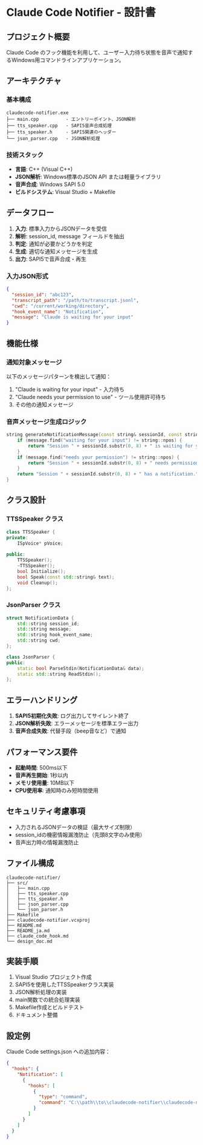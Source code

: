 # Claude Code Notifier - 設計書

## プロジェクト概要

Claude Code のフック機能を利用して、ユーザー入力待ち状態を音声で通知するWindows用コマンドラインアプリケーション。

## アーキテクチャ

### 基本構成

```
claudecode-notifier.exe
├── main.cpp          - エントリーポイント、JSON解析
├── tts_speaker.cpp   - SAPI5音声合成処理
├── tts_speaker.h     - SAPI5関連のヘッダー
└── json_parser.cpp   - JSON解析処理
```

### 技術スタック

- **言語**: C++ (Visual C++)
- **JSON解析**: Windows標準のJSON API または軽量ライブラリ
- **音声合成**: Windows SAPI 5.0
- **ビルドシステム**: Visual Studio + Makefile

## データフロー

1. **入力**: 標準入力からJSONデータを受信
2. **解析**: session_id, message フィールドを抽出
3. **判定**: 通知が必要かどうかを判定
4. **生成**: 適切な通知メッセージを生成
5. **出力**: SAPI5で音声合成・再生

### 入力JSON形式

```json
{
  "session_id": "abc123",
  "transcript_path": "/path/to/transcript.jsonl", 
  "cwd": "/current/working/directory",
  "hook_event_name": "Notification",
  "message": "Claude is waiting for your input"
}
```

## 機能仕様

### 通知対象メッセージ

以下のメッセージパターンを検出して通知：

1. "Claude is waiting for your input" - 入力待ち
2. "Claude needs your permission to use" - ツール使用許可待ち
3. その他の通知メッセージ

### 音声メッセージ生成ロジック

```cpp
string generateNotificationMessage(const string& sessionId, const string& message) {
    if (message.find("waiting for your input") != string::npos) {
        return "Session " + sessionId.substr(0, 8) + " is waiting for your input.";
    }
    if (message.find("needs your permission") != string::npos) {
        return "Session " + sessionId.substr(0, 8) + " needs permission to use a tool.";
    }
    return "Session " + sessionId.substr(0, 8) + " has a notification.";
}
```

## クラス設計

### TTSSpeaker クラス

```cpp
class TTSSpeaker {
private:
    ISpVoice* pVoice;
    
public:
    TTSSpeaker();
    ~TTSSpeaker();
    bool Initialize();
    bool Speak(const std::string& text);
    void Cleanup();
};
```

### JsonParser クラス

```cpp
struct NotificationData {
    std::string session_id;
    std::string message;
    std::string hook_event_name;
    std::string cwd;
};

class JsonParser {
public:
    static bool ParseStdin(NotificationData& data);
    static std::string ReadStdin();
};
```

## エラーハンドリング

1. **SAPI5初期化失敗**: ログ出力してサイレント終了
2. **JSON解析失敗**: エラーメッセージを標準エラー出力
3. **音声合成失敗**: 代替手段（beep音など）で通知

## パフォーマンス要件

- **起動時間**: 500ms以下
- **音声再生開始**: 1秒以内
- **メモリ使用量**: 10MB以下
- **CPU使用率**: 通知時のみ短時間使用

## セキュリティ考慮事項

- 入力されるJSONデータの検証（最大サイズ制限）
- session_idの機密情報漏洩防止（先頭8文字のみ使用）
- 音声出力時の情報漏洩防止

## ファイル構成

```
claudecode-notifier/
├── src/
│   ├── main.cpp
│   ├── tts_speaker.cpp
│   ├── tts_speaker.h
│   ├── json_parser.cpp
│   └── json_parser.h
├── Makefile
├── claudecode-notifier.vcxproj
├── README.md
├── README_ja.md
├── claude_code_hook.md
└── design_doc.md
```

## 実装手順

1. Visual Studio プロジェクト作成
2. SAPI5を使用したTTSSpeakerクラス実装
3. JSON解析処理の実装
4. main関数での統合処理実装
5. Makefile作成とビルドテスト
6. ドキュメント整備

## 設定例

Claude Code settings.json への追加内容：

```json
{
  "hooks": {
    "Notification": [
      {
        "hooks": [
          {
            "type": "command",
            "command": "C:\\path\\to\\claudecode-notifier\\claudecode-notifier.exe"
          }
        ]
      }
    ]
  }
}
```